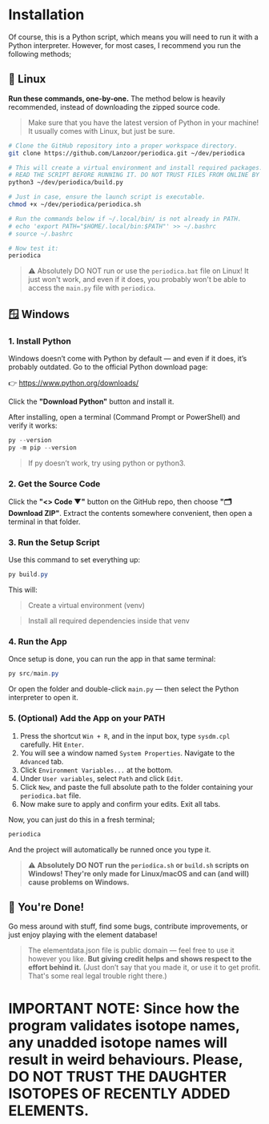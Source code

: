 # Installation

Of course, this is a Python script, which means you will need to run it with a Python interpreter.
However, for most cases, I recommend you run the following methods;

## 🐧 Linux

**Run these commands, one-by-one.** The method below is heavily recommended, instead of downloading the zipped source code.

> Make sure that you have the latest version of Python in your machine! It usually comes with Linux, but just be sure.

```bash
# Clone the GitHub repository into a proper workspace directory.
git clone https://github.com/Lanzoor/periodica.git ~/dev/periodica

# This will create a virtual environment and install required packages.
# READ THE SCRIPT BEFORE RUNNING IT. DO NOT TRUST FILES FROM ONLINE BY DEFAULT.
python3 ~/dev/periodica/build.py

# Just in case, ensure the launch script is executable.
chmod +x ~/dev/periodica/periodica.sh

# Run the commands below if ~/.local/bin/ is not already in PATH.
# echo 'export PATH="$HOME/.local/bin:$PATH"' >> ~/.bashrc
# source ~/.bashrc

# Now test it:
periodica
```

> ⚠️ Absolutely DO NOT run or use the `periodica.bat` file on Linux! It just won't work, and even if it does, you probably won't be able to access the `main.py` file with `periodica`.

## 🪟 Windows

### 1. Install Python

Windows doesn’t come with Python by default — and even if it does, it’s probably outdated.
Go to the official Python download page:

👉 https://www.python.org/downloads/

Click the **"Download Python"** button and install it.

After installing, open a terminal (Command Prompt or PowerShell) and verify it works:

```ps1
py --version
py -m pip --version
```

> If py doesn’t work, try using python or python3.

### 2. Get the Source Code

Click the **"<> Code ▼"** button on the GitHub repo, then choose **"🗂️ Download ZIP"**.
Extract the contents somewhere convenient, then open a terminal in that folder.

### 3. Run the Setup Script

Use this command to set everything up:

```ps1
py build.py
```

This will:

> Create a virtual environment (venv)

> Install all required dependencies inside that venv

### 4. Run the App

Once setup is done, you can run the app in that same terminal:

```ps1
py src/main.py
```

Or open the folder and double-click `main.py` — then select the Python interpreter to open it.

### 5. (Optional) Add the App on your PATH

1. Press the shortcut `Win + R`, and in the input box, type `sysdm.cpl` carefully. Hit `Enter`.
2. You will see a window named `System Properties`. Navigate to the `Advanced` tab.
3. Click `Environment Variables...` at the bottom.
4. Under `User variables`, select `Path` and click `Edit`.
5. Click `New`, and paste the full absolute path to the folder containing your `periodica.bat` file.
6. Now make sure to apply and confirm your edits. Exit all tabs.

Now, you can just do this in a fresh terminal;

```ps1
periodica
```

And the project will automatically be runned once you type it.

> ⚠️ **Absolutely DO NOT run the `periodica.sh` or `build.sh` scripts on Windows! They're only made for Linux/macOS and can (and will) cause problems on Windows.**

## 🎉 You're Done!

Go mess around with stuff, find some bugs, contribute improvements, or just enjoy playing with the element database!

> The elementdata.json file is public domain — feel free to use it however you like. **But giving credit helps and shows respect to the effort behind it.** (Just don’t say that you made it, or use it to get profit. That's some real legal trouble right there.)

# IMPORTANT NOTE: Since how the program validates isotope names, any unadded isotope names will result in weird behaviours. Please, DO NOT TRUST THE DAUGHTER ISOTOPES OF RECENTLY ADDED ELEMENTS.
